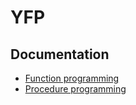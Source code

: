 # YFP 

## Documentation

- [Function programming](./f/README.md)
- [Procedure programming](./p/README.md)
